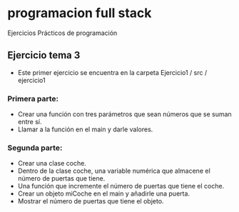 # programacion full stack
Ejercicios Prácticos de programación 

## Ejercicio tema 3

- Este primer ejercicio se encuentra en la carpeta Ejercicio1 / src / ejercicio1

### Primera parte:

- Crear una función con tres parámetros que sean números que se suman entre sí.
- Llamar a la función en el main y darle valores.

### Segunda parte:

- Crear una clase coche.
- Dentro de la clase coche, una variable numérica que almacene el número de puertas que tiene.
- Una función que incremente el número de puertas que tiene el coche.
- Crear un objeto miCoche en el main y añadirle una puerta.
- Mostrar el número de puertas que tiene el objeto.
